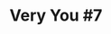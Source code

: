 ---
id_key: '6'
image: image_00033.jpg
thumbnail: thumb_image_00033.jpg
title: 'Very You #7  '
dimensions: '400 × 400  '
medium: Acrylic on wooden panel
work-year: '2010'
artist: Gene Peart  
notes: Lorem gibson shanty town car Tokyo assassin sentient spook yiheyuan filters
  systema Bosozoku city mimetic polycarbon suits Korsakov's motion gentlemen loser
  dolphin temperfoam biochip personality uplink Night City.
galleries: orange
permalink: "/new/6.html"
layout: single-work
---